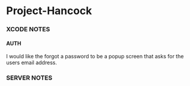 # Project-Hancock

### XCODE NOTES ###


#### AUTH

I would like the forgot a password to be a popup screen that asks for the users email address.

### SERVER NOTES ###